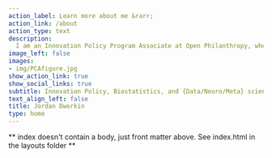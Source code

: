 ```yaml
---
action_label: Learn more about me &rarr;
action_link: /about
action_type: text
description: 
  I am an Innovation Policy Program Associate at Open Philanthropy, where I work to identify and support efforts to safely accelerate scientific progress and innovation. I am motivated by the broader goals of improving scientific research, funding, institutions, and incentive structures through creativity and experimentation.
image_left: false
images:
- img/PCAfigure.jpg
show_action_link: true
show_social_links: true
subtitle: Innovation Policy, Biostatistics, and {Data/Neuro/Meta} science.
text_align_left: false
title: Jordan Dworkin
type: home
---
```


** index doesn't contain a body, just front matter above.
See index.html in the layouts folder **

